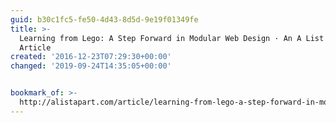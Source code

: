 ```yaml
---
guid: b30c1fc5-fe50-4d43-8d5d-9e19f01349fe
title: >-
  Learning from Lego: A Step Forward in Modular Web Design · An A List Apart
  Article
created: '2016-12-23T07:29:30+00:00'
changed: '2019-09-24T14:35:05+00:00'


bookmark_of: >-
  http://alistapart.com/article/learning-from-lego-a-step-forward-in-modular-web-design
---
```




